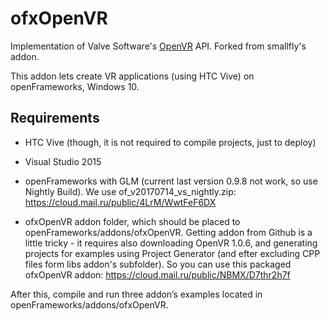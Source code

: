 ofxOpenVR 
====================
Implementation of Valve Software's [OpenVR](https://github.com/ValveSoftware/openvr) API.
Forked from smallfly's addon. 

This addon lets create VR applications (using HTC Vive) on openFrameworks, Windows 10.

## Requirements

* HTC Vive (though, it is not required to compile projects, just to deploy)

* Visual Studio 2015

* openFrameworks with GLM (current last version 0.9.8 not work, so use Nightly Build). We use of_v20170714_vs_nightly.zip: https://cloud.mail.ru/public/4LrM/WwtFeF6DX

* ofxOpenVR addon folder, which should be placed to openFrameworks/addons/ofxOpenVR. Getting addon from Github is a little tricky - it requires also downloading OpenVR 1.0.6, and generating projects for examples using Project Generator (and efter excluding CPP files form libs addon's subfolder). So you can use this packaged ofxOpenVR addon: https://cloud.mail.ru/public/NBMX/D7thr2h7f


After this, compile and run three addon’s examples located in openFrameworks/addons/ofxOpenVR.



